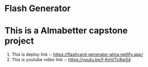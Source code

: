 # Flash Generator
# This is a Almabetter capstone project 

1. This is deploy link :- https://flashcard-generator-alma.netlify.app/
2. This is youtube video link :- https://youtu.be/f-KmVTc8wS4
